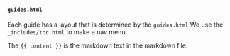 #### `guides.html`

Each guide has a layout that is determined by the `guides.html`
We use the `_includes/toc.html` to make a nav menu.

The `{{ content }}` is the markdown text in the markdown file.